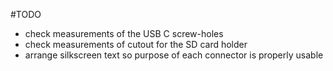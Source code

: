 #TODO

- check measurements of the USB C screw-holes
- check measurements of cutout for the SD card holder
- arrange silkscreen text so purpose of each connector is properly usable
